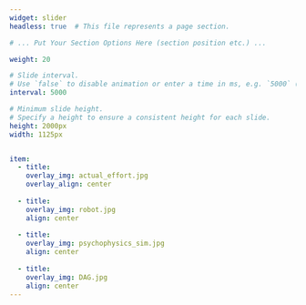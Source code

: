```yaml
---
widget: slider
headless: true  # This file represents a page section.

# ... Put Your Section Options Here (section position etc.) ...

weight: 20

# Slide interval.
# Use `false` to disable animation or enter a time in ms, e.g. `5000` (5s).
interval: 5000

# Minimum slide height.
# Specify a height to ensure a consistent height for each slide.
height: 2000px
width: 1125px


item:
  - title: 
    overlay_img: actual_effort.jpg
    overlay_align: center
    
  - title: 
    overlay_img: robot.jpg
    align: center
    
  - title: 
    overlay_img: psychophysics_sim.jpg
    align: center
    
  - title: 
    overlay_img: DAG.jpg
    align: center
---
```

